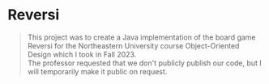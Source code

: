 # Reversi
> This project was to create a Java implementation of the board game Reversi for the Northeastern University course Object-Oriented Design which I took in Fall 2023.  
  The professor requested that we don't publicly publish our code, but I will temporarily make it public on request.
